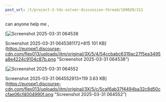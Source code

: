 ```yaml
---
post_url: /t/project-2-tds-solver-discussion-thread/169029/211
---
```

can anyone help me ,  

[![Screenshot 2025-03-31 064538](https://europe1.discourse-cdn.com/flex013/uploads/iitm/optimized/3X/5/4/54ccbabc6319ac27f5ea3495a8e4224c9104c87b_2_690x479.png)

Screenshot 2025-03-31 0645381172×815 101 KB](https://europe1.discourse-cdn.com/flex013/uploads/iitm/original/3X/5/4/54ccbabc6319ac27f5ea3495a8e4224c9104c87b.png "Screenshot 2025-03-31 064538")

  

[![Screenshot 2025-03-31 064552](https://europe1.discourse-cdn.com/flex013/uploads/iitm/original/3X/5/c/5caf6ab37f4494ba32c8d50ccfae06cf4004990f.png)

Screenshot 2025-03-31 064552913×119 3.63 KB](https://europe1.discourse-cdn.com/flex013/uploads/iitm/original/3X/5/c/5caf6ab37f4494ba32c8d50ccfae06cf4004990f.png "Screenshot 2025-03-31 064552")